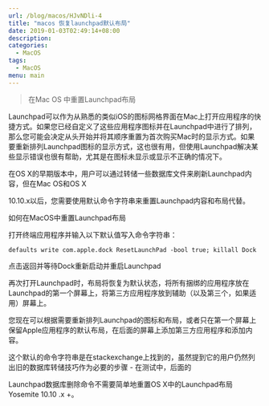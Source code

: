 ```yaml
---
url: /blog/macos/HJvNDli-4
title: "macos 恢复launchpad默认布局"
date: 2019-01-03T02:49:14+08:00
description:
categories:
  - MacOS
tags:
  - MacOS
menu: main
---
```


> 在Mac OS 中重置Launchpad布局

Launchpad可以作为从熟悉的类似iOS的图标网格界面在Mac上打开应用程序的快捷方式。如果您已经自定义了这些应用程序图标并在Launchpad中进行了排列，那么您可能会决定从头开始并将其顺序重置为首次购买Mac时的显示方式。如果要重新排列Launchpad图标的显示方式，这也很有用，但使用Launchpad解决某些显示错误也很有帮助，尤其是在图标未显示或显示不正确的情况下。

在OS X的早期版本中，用户可以通过转储一些数据库文件来刷新Launchpad内容，但在Mac OS和OS X

10.10.x以后，您需要使用默认命令字符串来重置Launchpad内容和布局代替。

如何在MacOS中重置Launchpad布局

打开终端应用程序并输入以下默认值写入命令字符串：

```
defaults write com.apple.dock ResetLaunchPad -bool true; killall Dock

```

点击返回并等待Dock重新启动并重启Launchpad

再次打开Launchpad时，布局将恢复为默认状态，将所有捆绑的应用程序放在Launchpad的第一个屏幕上，将第三方应用程序放到辅助（以及第三个，如果适用）屏幕上。

您现在可以根据需要重新排列Launchpad的图标和布局，或者只在第一个屏幕上保留Apple应用程序的默认布局，在后面的屏幕上添加第三方应用程序和添加内容。

这个默认的命令字符串是在stackexchange上找到的，虽然提到它的用户仍然列出旧的数据库转储技巧作为必要的步骤 - 在测试中，后面的

Launchpad数据库删除命令不需要简单地重置OS X中的Launchpad布局Yosemite 10.10 .x +。